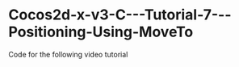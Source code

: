 Cocos2d-x-v3-C---Tutorial-7---Positioning-Using-MoveTo
======================================================

Code for the following video tutorial 
